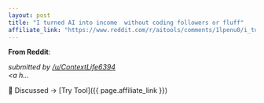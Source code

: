 ```yaml
---
layout: post
title: "I turned AI into income  without coding followers or fluff"
affiliate_link: "https://www.reddit.com/r/aitools/comments/1lpenu0/i_turned_ai_into_income_without_coding_followers/?ref=autoverse&utm_source=autoverse"
---
```


**From Reddit**:  
*<!-- SC_OFF --><div class='md'><blockquote> </blockquote> </div><!-- SC_ON --> &#32; submitted by &#32; <a href='https://www.reddit.com/user/ContextLife6394'> /u/ContextLife6394 </a> <br /> <span><a h...*

💬 Discussed → [Try Tool]({{ page.affiliate_link }})  

